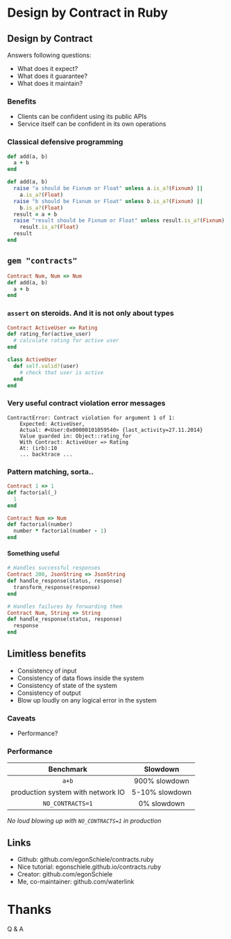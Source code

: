 # Design by Contract in Ruby



## Design by Contract


Answers following questions:

- What does it expect?
- What does it guarantee?
- What does it maintain?


### Benefits


- Clients can be confident using its public APIs
- Service itself can be confident in its own operations


### Classical defensive programming


```ruby
def add(a, b)
  a + b
end
```


```ruby
def add(a, b)
  raise "a should be Fixnum or Float" unless a.is_a?(Fixnum) ||
    a.is_a?(Float)
  raise "b should be Fixnum or Float" unless b.is_a?(Fixnum) ||
    b.is_a?(Float)
  result = a + b
  raise "result should be Fixnum or Float" unless result.is_a?(Fixnum) ||
    result.is_a?(Float)
  result
end
```



## `gem "contracts"`


```ruby
Contract Num, Num => Num
def add(a, b)
  a + b
end
```


### `assert` on steroids. And it is not only about types


```ruby
Contract ActiveUser => Rating
def rating_for(active_user)
  # calculate rating for active user
end

class ActiveUser
  def self.valid?(user)
    # check that user is active
  end
end
```


### Very useful contract violation error messages


```
ContractError: Contract violation for argument 1 of 1:
    Expected: ActiveUser,
    Actual: #<User:0x00000101059540> {last_activity=27.11.2014}
    Value guarded in: Object::rating_for
    With Contract: ActiveUser => Rating
    At: (irb):10
    ... backtrace ...
```


### Pattern matching, sorta..


```ruby
Contract 1 => 1
def factorial(_)
  1
end

Contract Num => Num
def factorial(number)
  number * factorial(number - 1)
end
```


#### Something useful


```ruby
# Handles successful responses
Contract 200, JsonString => JsonString
def handle_response(status, response)
  transform_response(response)
end

# Handles failures by forwarding them
Contract Num, String => String
def handle_response(status, response)
  response
end
```



## Limitless benefits


- Consistency of input
- Consistency of data flows inside the system
- Consistency of state of the system
- Consistency of output
- Blow up loudly on any logical error in the system


### Caveats


- Performance?


### Performance


|Benchmark|Slowdown|
|:---:|:-----------:|
|`a+b`|900% slowdown|
|production system with network IO|5-10% slowdown|
|`NO_CONTRACTS=1`|0% slowdown|

*No loud blowing up with `NO_CONTRACTS=1` in production*



## Links

- Github: github.com/egonSchiele/contracts.ruby
- Nice tutorial: egonschiele.github.io/contracts.ruby
- Creator: github.com/egonSchiele
- Me, co-maintainer: github.com/waterlink



# Thanks

Q & A
